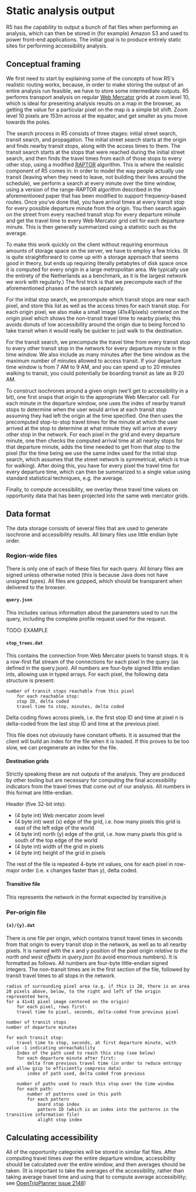 # Static analysis output

R5 has the capability to output a bunch of flat files when performing an analysis, which can then
be stored in (for example) Amazon S3 and used to power front-end applications. The initial goal
is to produce entirely static sites for performing accessibility analysis.

## Conceptual framing

We first need to start by explaining some of the concepts of how R5's realistic routing works, because, in order
to make storing the output of an entire analysis run feasible, we have to store some intermediate outputs. R5 performs
transport analysis on regular [Web Mercator](https://en.wikipedia.org/wiki/Web_Mercator) grids at zoom level 10, which
is ideal for presenting analysis results on a map in the browser, as getting the value for a particular pixel on the map
is a simple bit shift. Zoom level 10 pixels are 153m across at the equator, and get smaller as you move towards the poles.

The search process in R5 consists of three stages: initial street search, transit search, and propagation. The initial street search
starts at the origin and finds nearby transit stops, along with the access times to them. The transit search starts at the stops that were
reached during the initial street search, and then finds the travel times from each of those stops to every other stop, using a modified
[RAPTOR](http://research.microsoft.com/pubs/156567/raptor_alenex.pdf) algorithm. This is where the realistic component of R5 comes in:
in order to model the way people actually use transit (leaving when they need to leave, not building their lives around the schedule),
we perform a search at every minute over the time window, using a version of the range-RAPTOR algorithm described in the aforementioned
paper that has been modified to support frequency-based routes. Once you've done that, you have arrival times at every transit stop
for every possible departure minute from the origin. You then search again on the street from every reached transit stop for every departure
minute and get the travel time to every Web Mercator grid cell for each departure minute. This is then generally summarized using a statistic
such as the average.

To make this work quickly on the client without requiring enormous amounts of storage space on the server, we have to employ a few tricks.
(It is quite straightforward to come up with a storage approach that seems good in theory, but ends up requiring literally petabytes of disk space once
it is computed for every origin in a large metropolitan area. We typically use the entirety of the Netherlands as a benchmark, as it is the
largest network we work with regularly.) The first trick is that we precompute each of the aforementioned phases of the search separately.

For the initial stop search, we precompute which transit stops are near each pixel, and store this list as well as the access times for each transit stop.
For each origin pixel, we also make a small image (41x41pixels) centered on the 
origin pixel which shows the non-transit travel time to nearby pixels; this avoids donuts of low accessibility around the origin due to being forced to take transit when
it would really be quicker to just walk to the destination.

For the transit search, we precompute the travel time from every
transit stop to every other transit stop in the network for every departure minute in the time window. We also include as many minutes after the time window
as the maximum number of minutes allowed to access transit. If your departure time window is from 7 AM to 9 AM, and you can spend up to 20 minutes walking
to transit, you could potentially be boarding transit as late as 9:20 AM.

To construct isochrones around a given origin (we'll get to accessibility in a bit), one first snaps that origin to the appropriate Web Mercator cell.
For each minute in the departure window, one uses the index of nearby transit stops to determine when the user would arrive at each transit stop
assuming they had left the origin at the time specified. One then uses the precomputed stop-to-stop travel times for the minute at which the user
arrived at the stop to determine at what minute they will arrive at every other stop in the network. For each pixel in the grid and every departure minute,
one then checks the computed arrival time at all nearby stops for that departure minute, adds the time needed to get from that stop to the pixel
(for the time being we use the same index used for the initial stop search, which assumes that the street network is symmetrical, which is true for walking).
After doing this, you have for every pixel the travel time for every departure time, which can then be summarized to a single value using standard statistical
techniques, e.g. the average.

Finally, to compute accessibility, we overlay these travel time values on opportunity data that has been projected into the same web mercator grids.

## Data format

The data storage consists of several files that are used to generate isochrone and accessibility results. All binary files use little endian byte order.

### Region-wide files

There is only one of each of these files for each query. All binary files are signed unless otherwise noted (this is because Java does not have unsigned types).
All files are gzipped, which should be transparent when delivered to the browser.

#### `query.json`

This includes various information about the parameters used to run the query, including the complete profile request used for the request.

TODO: EXAMPLE

#### `stop_trees.dat`

This contains the connection from Web Mercator pixels to transit stops. It is a row-first flat stream of the connections for each pixel in the query
(as defined in the query.json). All numbers are four-byte signed little endian ints, allowing use in typed arrays. For each pixel, the following data structure is present:

```
number of transit stops reachable from this pixel
	for each reachable stop:
	stop ID, delta coded
	travel time to stop, minutes, delta coded
```

Delta coding flows across pixels, i.e. the first stop ID and time at pixel n is delta-coded from the last stop ID and time at the previous pixel.

This file does not obviously have constant offsets. It is assumed that the client will build an index for the file when it is loaded. If this proves
to be too slow, we can pregenerate an index for the file.

#### Destination grids

Strictly speaking these are not outputs of the analysis. They are produced by other tooling but are necessary for computing the final accessibility indicators from the travel times that come out of our analysis. All numbers in this format are little-endian.

Header (five 32-bit ints):
 - (4 byte int) Web mercator zoom level
 - (4 byte int) west (x) edge of the grid, i.e. how many pixels this grid is east of the left edge of the world
 - (4 byte int) north (y) edge of the grid, i.e. how many pixels this grid is south of the top edge of the world
 - (4 byte int) width of the grid in pixels
 - (4 byte int) height of the grid in pixels

The rest of the file is repeated 4-byte int values, one for each pixel in row-major order (i.e. x changes faster than y), delta coded.

#### Transitive file

This represents the network in the format expected by transitive.js

### Per-origin file

#### `{x}/{y}.dat`

There is one file per origin, which contains transit travel times in seconds from that origin to every transit stop in the network, as well as to all nearby pixels. It is
named with the x and y position of the pixel origin _relative to the north and west offsets in query.json_ (to avoid enormous numbers). It is formatted as follows. All numbers
are four-byte little-endian signed integers. The non-transit times are in the first section of the file, followed by transit travel times to all stops in the network.

```
radius of surrounding pixel area (e.g. if this is 20, there is an area 20 pixels above, below, to the right and left of the origin represented here,
for a 41x41 pixel image centered on the origin)
	for each pixel, rows first:
	travel time to pixel, seconds, delta-coded from previous pixel

number of transit stops
number of departure minutes

for each transit stop:
	travel time to stop, seconds, at first departure minute, with value -1 indicating unreachability
	Index of the path used to reach this stop (see below)
	for each departure minute after first:
		delta from previous travel time (in order to reduce entropy and allow gzip to efficiently compress data)
		index of path used, delta coded from previous

	number of paths used to reach this stop over the time window
	for each path:
		number of patterns used in this path
		for each pattern
			board stop index
			pattern ID (which is an index into the patterns in the transitive information file)
			alight stop index

```

## Calculating accessibility

All of the opportunity categories will be stored in similar flat files. After computing travel times over the entire departure window, accessibility should be calculated
over the entire window, and then averages should be taken. (It is important to take the averages of the accessibility, rather than taking average travel time and
using that to compute average accessibility; see [OpenTripPlanner issue 2148](https://github.com/opentripplanner/OpenTripPlanner/issues/2148))
